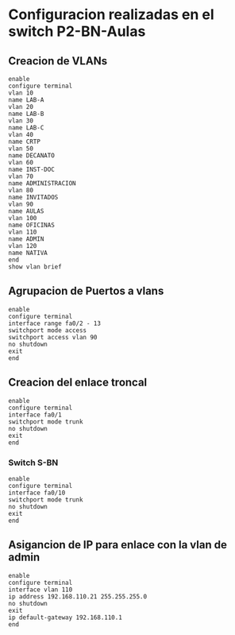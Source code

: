 # Configuracion realizadas en el switch P2-BN-Aulas
## Creacion de VLANs
```
enable
configure terminal
vlan 10
name LAB-A
vlan 20
name LAB-B
vlan 30
name LAB-C
vlan 40
name CRTP
vlan 50
name DECANATO
vlan 60
name INST-DOC
vlan 70
name ADMINISTRACION
vlan 80
name INVITADOS
vlan 90
name AULAS
vlan 100
name OFICINAS
vlan 110
name ADMIN
vlan 120
name NATIVA
end
show vlan brief
```
## Agrupacion de Puertos a vlans

```
enable
configure terminal
interface range fa0/2 - 13
switchport mode access
switchport access vlan 90
no shutdown
exit
end
```
## Creacion del enlace troncal

```
enable
configure terminal
interface fa0/1
switchport mode trunk
no shutdown
exit
end
```
### Switch S-BN
```
enable
configure terminal
interface fa0/10
switchport mode trunk
no shutdown
exit
end
```
## Asigancion de IP para enlace con la vlan de admin

```
enable
configure terminal
interface vlan 110
ip address 192.168.110.21 255.255.255.0
no shutdown
exit
ip default-gateway 192.168.110.1
end
```